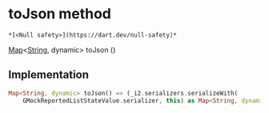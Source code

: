 


# toJson method




    *[<Null safety>](https://dart.dev/null-safety)*




[Map](https://api.flutter.dev/flutter/dart-core/Map-class.html)&lt;[String](https://api.flutter.dev/flutter/dart-core/String-class.html), dynamic> toJson
()








## Implementation

```dart
Map<String, dynamic> toJson() => (_i2.serializers.serializeWith(
    GMockReportedListStateValue.serializer, this) as Map<String, dynamic>);
```







